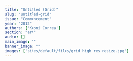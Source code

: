 ```yaml
---
title: "Untitled (Grid)"
slug: "untitled-grid"
issue: "Commencement"
year: "2012"
authors: ['Keoni Correa']
section: "art"
audio: []
main_image: ""
banner_image: ""
images: ['sites/default/files/grid high res resize.jpg']
---
```

